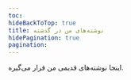 ```yaml
---
toc: 
hideBackToTop: true
title: نوشته‌های من در گذشته
hidePagination: true
pagination:
---
```

اینجا نوشته‌های قدیمی من قرار می‌گیره.